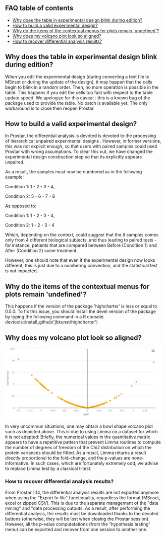 ## FAQ table of contents

* [Why does the table in experimental design blink during edition?](#tablelinks)
* [How to build a valid experimental design?](#expdesign)
* [Why do the items of the contextual menus for plots remain 'undefined'?](#menus)
* [Why does my volcano plot look so aligned?](#volcano)
* [How to recover differential analysis results?](#recoverDA)

## <a id="tablelinks"></a>Why does the table in experimental design blink during edition?
When you edit the experimental design (during converting a text file to MSnset or during the update of the design), it may happen that the cells begin to blink in a random order. Then, no more operation is possible in the table. This happens if you edit the cells too fast with respect to the table update speed. We apologize for this caveat : this is a known bug of the package used to provide the table. No patch is available yet. The only workaround is to close then reopen Prostar.


## <a id="expdesign"></a>How to build a valid experimental design?
In Prostar, the differential analysis is devoted is devoted to the processing of hierarchical unpaired experimental designs . However, in former versions, this was not explicit enough, so that users with paired samples could used Prostar with wrong assumptions. To clear this out, we have changed the experimental design construction step so that its explicitly appears unpaired.

As a result, the samples must now be numbered as in the following example:

Condition 1: 1 - 2 - 3 - 4,

Condition 2: 5 - 6 - 7 - 8

As opposed to:

Condition 1: 1 - 2 - 3 - 4,

Condition 2: 1 - 2 - 3 - 4

Which, depending on the context, could suggest that the 8 samples comes only from 4 different biological subjects, and thus leading to paired tests - for instance, patients that are compared between Before (Condition 1) and After (Condition 2) some treatment.

However, one should note that even if the experimental design now looks different, this is just due to a numbering convention, and the statistical test is not impacted.


## <a id="menus"></a>Why do the items of the contextual menus for plots remain 'undefined'?
This happens if the version of the package 'highcharter' is less or equal to 0.5.0. To fix this issue, you should install the devel version of the package by typing the following command in a R console: devtools::install_github('jbkunst/highcharter')


## <a id="volcano"></a>Why does my volcano plot look so aligned?

![Volcano plot resulting from a Limma issue](../www/images/dfPriorIssue.png)

In very uncommun situations, one may obtain a bowl shape volcano plot such as depicted above. This is due to using Limma on a dataset for which it is not adapted: Briefly, the numerical values in the quantitative matrix appears to have a repetitive pattern that prevent Limma routines to compute the number of degrees of freedom of the Chi2 distribution on which the protein variances should be fitted. As a result, Limma returns a result directly proportional to the fold-change, and the p-values are none-informative. In such cases, which are fortunately extremely odd, we advise to replace Limma test by a classical t-test.


### <a id="recoverDA"></a>How to recover differential analysis results?
 From Prostar 1.14, the differential analysis results are not exported anymore when using the "Export fo file" functionality, regardless the format (MSnset, excel or zipped CSV). This is due to the separate management of the "data mining" and "data processing outputs. As a result, after performing the differential analysis, the results must be downloaded thanks to the devoted buttons (otherwise, they will be lost when closing the Prostar session). However, all the p-value computatations (from the "hypothesis testing" menu) can be exported and recover from one session to another one.
